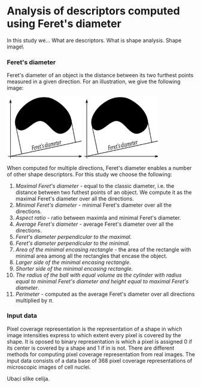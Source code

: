 # Analysis of descriptors computed using Feret's diameter

In this study we... 
What are descriptors. What is shape analysis. 
Shape image\\



### Feret's diameter
Feret's diameter of an object is the distance between its two furthest points measured in a given direction. For an illustration, we give the following image:
<p float="left">
  <img src="images/feretDiam.png" width="200">
  <img src="images/feretDiam.png" width="200">
</p>


When computed for multiple directions, Feret's diameter enables a number of other shape descriptors. For this study we choose the following:
1. *Maximal Feret's diameter* - equal to the classic diameter, i.e. the distance between two futhest points of an object. We compute it as the maximal Feret's diameter over all the directions.
2. *Minimal Feret's diameter* - minimal Feret's diameter over all the directions.
3. *Aspect ratio* - ratio between maximla and minimal Feret's diameter.
4. *Average Feret's diameter* - average Feret's diameter over all the directions.
5. *Feret's diameter perpendicular to the maximal*.
6. *Feret's diameter perpendicular to the minimal*.
7. *Area of the minimal encasing rectangle* - the area of the rectangle with minimal area among all the rectangles that encase the object.
8. *Larger side of the minimal encasing rectangle*.
9. *Shorter side of the minimal encasing rectangle*.
10. *The radius of the ball with equal volume as the cylinder with radius equal to minimal Feret's diameter and height equal to maximal Feret's diameter*.
11. *Perimeter* - computed as the average Feret's diameter over all directions multiplied by $\pi$.

### Input data

Pixel coverage representation is the representation of a shape in which image intensities express to which extent every pixel is covered by the shape. It is oposed to binary representation is which a pixel is assigned 0 if its center is covered by a shape and 1 if in is not. There are different methods for computing pixel coverage representation from real images. The input data consists of a data base of 368 pixel coverage representations of microscopic images of cell nuclei. 

Ubaci slike celija.



